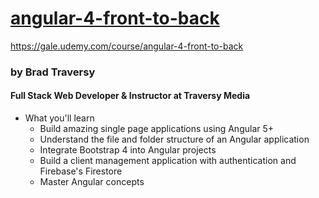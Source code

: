
# [angular-4-front-to-back](https://gale.udemy.com/course/angular-4-front-to-back)
https://gale.udemy.com/course/angular-4-front-to-back

  ### by Brad Traversy
  #### Full Stack Web Developer & Instructor at Traversy Media
  
- What you'll learn
  - Build amazing single page applications using Angular 5+
  - Understand the file and folder structure of an Angular application
  - Integrate Bootstrap 4 into Angular projects
  - Build a client management application with authentication and Firebase's Firestore
  - Master Angular concepts
